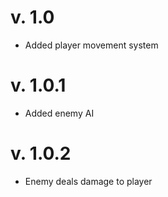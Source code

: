 # v. 1.0
- Added player movement system

# v. 1.0.1
- Added enemy AI

# v. 1.0.2
- Enemy deals damage to player

